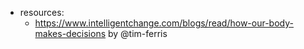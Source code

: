 


- resources: 
  - https://www.intelligentchange.com/blogs/read/how-our-body-makes-decisions by @tim-ferris
